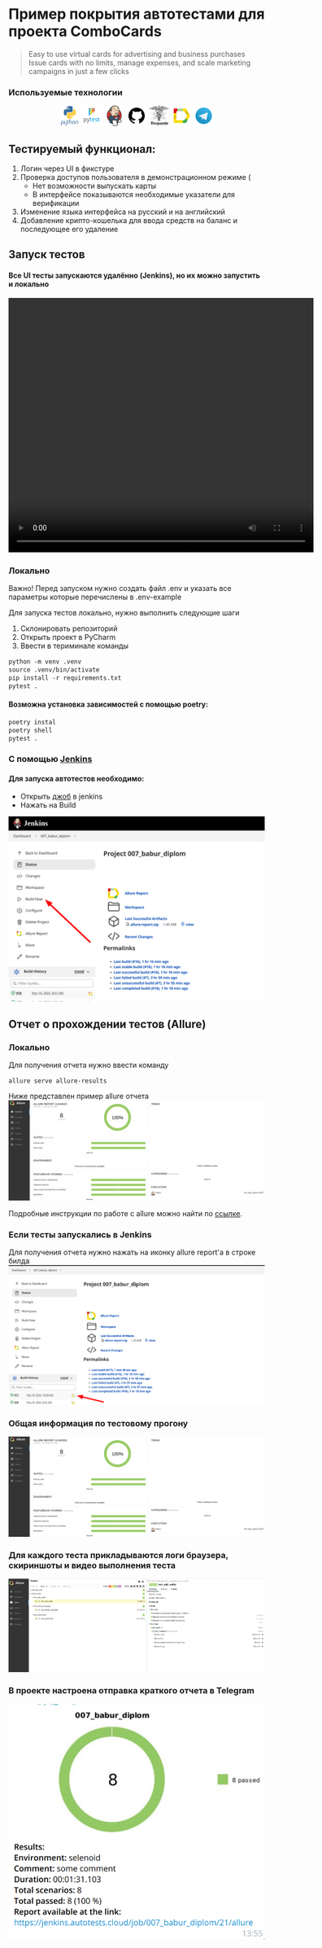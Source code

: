 # Пример покрытия автотестами для проекта ComboCards
>Easy to use virtual cards for advertising and business purchases
Issue cards with no limits, manage expenses, and scale marketing campaigns in just a few clicks


###  Используемые технологии
<p align="center">
  <code><img src="images/icons/python.svg" width="40" height="40"  alt="A-d-am" title="Python"></code>
  <code><img src="images/icons/pytest.svg" width="40" height="40"  alt="A-d-am" title="PyTest"></code>
  <code><img src="images/icons/jenkins.svg" width="40" height="40"  alt="A-d-am" title="Selene"></code>
  <code><img src="images/icons/github.png" width="40" height="40"  alt="A-d-am" title="PyCharm"></code>
  <code><img src="images/icons/requests.png" width="40" height="40"  alt="A-d-am" title="Selenoid"></code>
  <code><img src="images/icons/allure.png" width="40" height="40"  alt="A-d-am" title="Allure Report"></code>
  <code><img src="images/icons/telegram.png" width="40" height="40"  alt="A-d-am" title="Telegram Bot"></code>
</p>

## Тестируемый функционал:
1. Логин через UI в фикстуре
2. Проверка доступов пользователя в демонстрационном режиме (
   * Нет возможности выпускать карты
   * В интерфейсе показываются необходимые указатели для верификации
3. Изменение языка интерфейса на русский и на английский
4. Добавление крипто-кошелька для ввода средств на баланс и последующее его удаление


## Запуск тестов
#### Все UI тесты запускаются удалённо (Jenkins), но их можно запустить и локально
<video width="600" height="500" controls>
  <source src="images/test_video.mp4" type="video/mp4">
</video>

### Локально
Важно! Перед запуском нужно создать файл .env и указать все параметры которые перечислены в .env-example 

Для запуска тестов локально, нужно выполнить следующие шаги
1. Склонировать репозиторий
2. Открыть проект в PyCharm
3. Ввести в териминале команды
``` 
python -m venv .venv
source .venv/bin/activate
pip install -r requirements.txt
pytest .
```
#### Возможна установка зависимостей с помощью poetry:
```
poetry instal
poetry shell
pytest .
```

### С помощью [Jenkins](https://jenkins.autotests.cloud/job/007_babur_diplom)
#### Для запуска автотестов необходимо:
 - Открыть [джоб](https://jenkins.autotests.cloud/job/job/007_babur_diplom) в jenkins
 - Нажать на Build

<img src="images/jenkins_1.png">

## Отчет о прохождении тестов (Allure)
### Локально
Для получения отчета нужно ввести команду 
```
allure serve allure-results
``` 
Ниже представлен пример allure отчета 
<img src="images/allure_dashboard.png">

Подробные инструкции по работе с allure можно найти по [ссылке](https://allurereport.org/docs/).
### Если тесты запускались в Jenkins

Для получения отчета нужно нажать на иконку allure report'a в строке билда  
<img src="images/jenkins_2.png">
### Общая информация по тестовому прогону
<img src="images/allure_dashboard.png">

### Для каждого теста прикладываются логи браузера, скириншоты и видео выполнения теста
<img src="images/allure_suits.png">

### В проекте настроена отправка краткого отчета в Telegram
<img src="images/tg.png">

